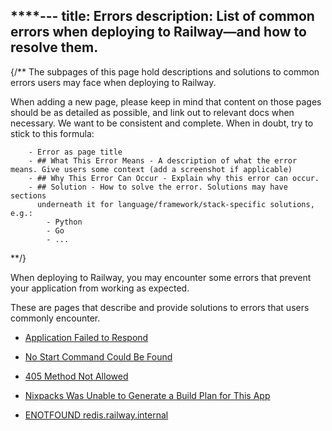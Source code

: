 ****---
title: Errors
description: List of common errors when deploying to Railway—and how to resolve them.
---

{/**
The subpages of this page hold descriptions and solutions to common errors users may face
when deploying to Railway.

When adding a new page, please keep in mind that content on those pages
should be as detailed as possible, and link out to relevant docs when necessary.
We want to be consistent and complete. When in doubt, try to stick to this formula:

        - Error as page title
        - ## What This Error Means - A description of what the error means. Give users some context (add a screenshot if applicable)
        - ## Why This Error Can Occur - Explain why this error can occur.
        - ## Solution - How to solve the error. Solutions may have sections
          underneath it for language/framework/stack-specific solutions, e.g.:
            - Python
            - Go
            - ...
**/}

When deploying to Railway, you may encounter some errors that prevent your
application from working as expected.

These are pages that describe and provide solutions to errors that users commonly encounter.

- [Application Failed to Respond](/reference/errors/application-failed-to-respond)

- [No Start Command Could Be Found](/reference/errors/no-start-command-could-be-found)

- [405 Method Not Allowed](/reference/errors/405-method-not-allowed)

- [Nixpacks Was Unable to Generate a Build Plan for This App](/reference/errors/nixpacks-was-unable-to-generate-a-build-plan)

- [ENOTFOUND redis.railway.internal](/reference/errors/enotfound-redis-railway-internal)
